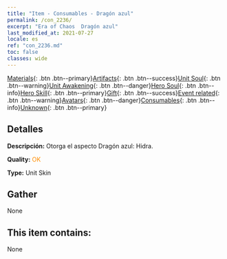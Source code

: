 ```yaml
---
title: "Item - Consumables - Dragón azul"
permalink: /con_2236/
excerpt: "Era of Chaos  Dragón azul"
last_modified_at: 2021-07-27
locale: es
ref: "con_2236.md"
toc: false
classes: wide
---
```

 [Materials](/ItemsES/){: .btn .btn--primary}[Artifacts](/ItemsES/Artifacts/){: .btn .btn--success}[Unit Soul](/ItemsES/UnitSoul/){: .btn .btn--warning}[Unit Awakening](/ItemsES/UnitAwakening/){: .btn .btn--danger}[Hero Soul](/ItemsES/HeroSoul/){: .btn .btn--info}[Hero Skill](/ItemsES/HeroSkill/){: .btn .btn--primary}[Gift](/ItemsES/Gift/){: .btn .btn--success}[Event related](/ItemsES/Events/){: .btn .btn--warning}[Avatars](/ItemsES/Avatars/){: .btn .btn--danger}[Consumables](/ItemsES/Consumables/){: .btn .btn--info}[Unknown](/ItemsES/Unknown/){: .btn .btn--primary}

## Detalles
 **Descripción:** Otorga el aspecto Dragón azul: Hidra.

 **Quality:** <span style="color: #FF8C00">OK</span>

 **Type:** Unit Skin

## Gather

  None

## This item contains:

  None

